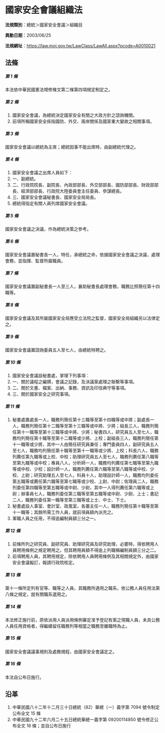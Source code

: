 # 國家安全會議組織法

**法規類別**：總統＞國家安全會議＞組織目

**異動日期**：2003/06/25  

**法規網址**：https://law.moj.gov.tw/LawClass/LawAll.aspx?pcode=A0010021





## 法條
##### 第 1 條
本法依中華民國憲法增修條文第二條第四項規定制定之。

##### 第 2 條
1. 國家安全會議，為總統決定國家安全有關之大政方針之諮詢機關。      
1. 前項所稱國家安全係指國防、外交、兩岸關係及國家重大變故之相關事項。

##### 第 3 條
國家安全會議以總統為主席；總統因事不能出席時，由副總統代理之。

##### 第 4 條
1. 國家安全會議之出席人員如下：                                    
1. 一、副總統。                                                    
1. 二、行政院院長、副院長、內政部部長、外交部部長、國防部部長、財政部部長、經濟部部長、行政院大陸委員會主任委員、參謀總長。    
1. 三、國家安全會議秘書長、國家安全局局長。                        
1. 總統得指定有關人員列席國家安全會議。

##### 第 5 條
國家安全會議之決議，作為總統決策之參考。

##### 第 6 條
國家安全會議置秘書長一人，特任，承總統之命，依據國家安全會議之決議，處理會務，並指揮、監督所屬職員。

##### 第 7 條
國家安全會議置副秘書長一人至三人，襄助秘書長處理會務，職務比照簡任第十四職等。

##### 第 8 條
國家安全會議及其所屬國家安全局應受立法院之監督，國家安全局組織另以法律定之。

##### 第 9 條
國家安全會議置諮詢委員五人至七人，由總統特聘之。

##### 第 10 條
1. 國家安全會議設秘書處，掌理下列事項：                       
1. 一、關於議程之編撰，會議之記錄，及決議案處理之聯繫等事項。 
1. 二、關於文書、檔案、出納、事務、資訊及印信典守等事項。     
1. 三、關於國家安全之研究事項。

##### 第 11 條
1. 秘書處置處長一人，職務列簡任第十三職等至第十四職等或中將；副處長一人，職務列簡任第十二職等至第十三職等或中將、少將；組長三人，職務列簡任第十一職等至第十三職等或中將、少將；秘書四人，研究員五人至七人，職務均列簡任第十職等至第十二職等或少將、上校；副組長三人，職務列簡任第十一職等或少將，其中一人由簡任研究員兼任；專門委員四人，副研究員五人至七人，職務均列簡任第十職等至第十一職等或少將、上校；科長六人，職務列薦任第九職等或上校、中校；助理研究員五人至七人，職務列薦任第八職等至第九職等或中校；專員八人，分析師一人，職務均列薦任第七職等至第九職等或中校、少校；設計師一人，職務列薦任第六職等至第八職等或中校、少校、上尉；研究助理五人至七人，科員十人，助理設計師一人，職務均列委任第五職等或薦任第六職等至第七職等或少校、上尉、中尉；佐理員二人，職務列委任第四職等至第五職等或中尉、少尉，其中一人得列薦任第六職等或上尉；辦事員七人，職務列委任第三職等至第五職等或中尉、少尉、上士；書記二人，職務列委任第一職等至第三職等或上士、中士、下士。                     
1. 秘書處設人事室、會計室、政風室，各置主任一人，職務列簡任第十職等至第十一職等；其餘所需工作人員，就前項員額內派充之。            
1. 軍職人員之任用，不得逾編制員額三分之一。

##### 第 12 條
1. 前條所列之研究員、副研究員、助理研究員及研究助理，必要時，得依聘用人員聘用條例之規定聘用之。但其聘用員額不得逾上列職稱編制員額三分之二。                                          
1. 前項聘用人員，其聘用規定，除依聘用人員聘用條例及其相關規定外，由國家安全會議擬訂，報請行政院核定。

##### 第 13 條
第十一條所定列有官等、職等之人員，其職務所適用之職系，依公務人員任用法第八條之規定，就有關職系選用之。

##### 第 14 條
本法修正施行前，原依派用人員派用條例審定准予登記有案之現職人員，未具公務人員任用資格者，得繼續留任職務列等相當之職務至離職時為止。

##### 第 15 條
國家安全會議議事規則及處務規程，由國家安全會議定之。

##### 第 16 條
本法自公布日施行。

## 沿革
1. 中華民國八十二年十二月三十日總統（82）華總（一）義字第 7094 號令制定公布全文 15 條
1. 中華民國九十二年六月二十五日總統華總一義字第 09200114850  號令修正公布全文 16 條；並自公布日施行
